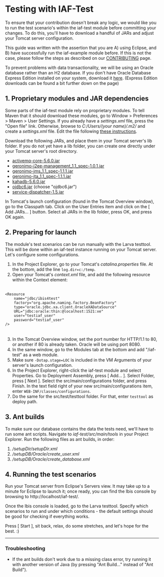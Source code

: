 # Testing with IAF-Test

To ensure that your contribution doesn't break any logic, we would like you to run the test scenario's within the iaf-test module before committing your changes. To do this, you'll have to download a handful of JARs and adjust your Tomcat server configuration.

This guide was written with the assertion that you are A) using Eclipse, and B) have successfully run the iaf-example module before. If this is not the case, please follow the steps as described on our [CONTRIBUTING](https://github.com/ibissource/iaf/blob/master/CONTRIBUTING.md#developing-with-eclipse) page.

To prevent problems with data transactionality, we will be using an Oracle database rather than an H2 database. If you don't have Oracle Database Express Edition installed on your system, download it [here](https://www.oracle.com/technetwork/database/enterprise-edition/downloads/index.html). (Express Edition downloads can be found a bit further down on the page)

## 1. Proprietary modules and JAR dependencies

Some parts of the iaf-test module rely on proprietary modules. To tell Maven that it should download these modules, go to Window > Preferences > Maven > User Settings. If you already have a _settings.xml_ file, press the "Open file" link. Otherwise, browse to _C:/Users/(your name)/.m2/_ and create a _settings.xml_ file. Edit the file following [these instructions](https://knowhow.interpar.nl/?epkb_post_type_1=how-to-add-proprietary-to-your-settings-xml-of-maven).

Download the following JARs, and place them in your Tomcat server's lib folder. If you do not yet have a lib folder, you can create one directly under your Tomcat server's root directory.
* [activemq-core-5.6.0.jar](https://mvnrepository.com/artifact/org.apache.activemq/activemq-core/5.6.0)
* [geronimo-j2ee-management\_1.1_spec-1.0.1.jar](https://mvnrepository.com/artifact/org.apache.geronimo.specs/geronimo-j2ee-management_1.1_spec/1.0.1)
* [geronimo-jms\_1.1_spec-1.1.1.jar](https://mvnrepository.com/artifact/org.apache.geronimo.specs/geronimo-jms_1.1_spec/1.1.1)
* [geronimo-jta\_1.1_spec-1.1.1.jar](https://mvnrepository.com/artifact/org.apache.geronimo.specs/geronimo-jta_1.1_spec/1.1.1)
* [kahadb-5.6.0.jar](https://mvnrepository.com/artifact/org.apache.activemq/kahadb/5.6.0)
* [ojdbc6.jar](https://www.oracle.com/technetwork/apps-tech/jdbc-112010-090769.html) (choose "ojdbc6.jar")
* [service-dispatcher-1.5.jar](https://mvnrepository.com/artifact/org.ibissource/service-dispatcher)

In Tomcat's launch configuration (found in the Tomcat Overview window), go to the Classpath tab. Click on the User Entries item and click on the [ Add JARs... ] button. Select all JARs in the lib folder, press OK, and press OK again.

## 2. Preparing for launch

The module's test scenarios can be run manually with the Larva testtool. This will be done within an iaf-test instance running on your Tomcat server. Let's configure some configurations.

1. In the Project Explorer, go to your Tomcat's _catalina.properties_ file. At the bottom, add the line `log.dir=c:/temp`.
2. Open your Tomcat's _context.xml_ file, and add the following resource within the Context element:
######

    <Resource
        name="jdbc/ibis4test"
        factory="org.apache.naming.factory.BeanFactory"
        type="oracle.jdbc.xa.client.OracleXADataSource"
        URL="jdbc:oracle:thin:@localhost:1521:xe"
        user="testiaf_user"
        password="testiaf_user"
    />
######
3. In the Tomcat Overview window, set the port number for HTTP/1.1 to 80, or another if 80 is already taken. Oracle will be using port 8080.
4. In the same window, go to the Modules tab at the bottom and add "/iaf-test" as a web module.
5. Make sure `-Dotap.stage=LOC` is included in the VM Arguments of your server's launch configuration.
6. In the Project Explorer, right-click the iaf-test module and select Properties. Go to Deployment Assembly, press [ Add... ]. Select Folder, press [ Next ]. Select the src/main/configurations folder, and press Finish. In the text field right of your new src/main/configurations item, enter `WEB-INF/classes/configurations`.
7. Do the same for the src/test/testtool folder. For that, enter `testtool` as deploy path.

## 3. Ant builds

To make sure our database contains the data the tests need, we'll have to run some ant scripts. Navigate to _iaf-test/src/main/tools_ in your Project Explorer. Run the following files as ant builds, in order:
1. _/setupDir/setupDir.xml_
2. _/setupDB/Oracle/create_user.xml_
3. _/setupDB/Oracle/create_database.xml_

## 4. Running the test scenarios

Run your Tomcat server from Eclipse's Servers view. It may take up to a minute for Eclipse to launch it; once ready, you can find the Ibis console by browsing to http://localhost/iaf-test/.

Once the Ibis console is loaded, go to the Larva testtool. Specify which scenarios to run and under which conditions - the default settings should be good for checking if everything works.

Press [ Start ], sit back, relax, do some stretches, and let's hope for the best. :)

---

### Troubleshooting

* If the ant builds don't work due to a missing class error, try running it with another version of Java (by pressing "Ant Build..." instead of "Ant Build").